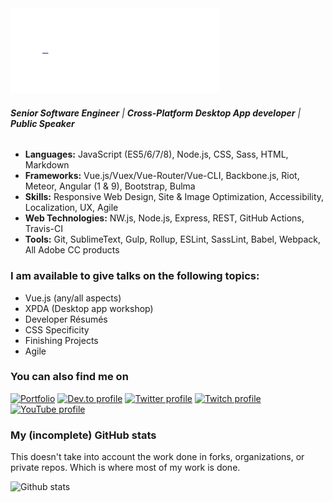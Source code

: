 <img src="https://raw.githubusercontent.com/TheJaredWilcurt/TheJaredWilcurt/master/tjw-logo.gif" alt="The Jared Wilcurt logo" width="334">

###### ***Senior Software Engineer*** | ***Cross-Platform Desktop App developer*** | ***Public Speaker***

* **Languages:** JavaScript (ES5/6/7/8), Node.js, CSS, Sass, HTML, Markdown
* **Frameworks:** Vue.js/Vuex/Vue-Router/Vue-CLI, Backbone.js, Riot, Meteor, Angular (1 & 9), Bootstrap, Bulma
* **Skills:** Responsive Web Design, Site & Image Optimization, Accessibility, Localization, UX, Agile
* **Web Technologies:** NW.js, Node.js, Express, REST, GitHub Actions, Travis-CI
* **Tools:** Git, SublimeText, Gulp, Rollup, ESLint, SassLint, Babel, Webpack, All Adobe CC products

### I am available to give talks on the following topics:

* Vue.js (any/all aspects)
* XPDA (Desktop app workshop)
* Developer Résumés
* CSS Specificity
* Finishing Projects
* Agile

### You can also find me on

[<img src='https://cdn.jsdelivr.net/npm/simple-icons@3.0.1/icons/vue-dot-js.svg' alt='Portfolio' height='40'>](https://TheJaredWilcurt.com)   [<img src='https://cdn.jsdelivr.net/npm/simple-icons@3.0.1/icons/dev-dot-to.svg' alt='Dev.to profile'  height='40'>](https://dev.to/TheJaredWilcurt)   [<img src='https://cdn.jsdelivr.net/npm/simple-icons@3.0.1/icons/twitter.svg'    alt='Twitter profile' height='40'>](https://twitter.com/@TheJaredWilcurt)   [<img src='https://cdn.jsdelivr.net/npm/simple-icons@3.0.1/icons/twitch.svg'     alt='Twitch profile'  height='40'>](https://twitch.com/TheJaredWilcurt)   [<img src='https://cdn.jsdelivr.net/npm/simple-icons@3.0.1/icons/youtube.svg'    alt='YouTube profile' height='40'>](https://youtube.com/TheJaredWilcurt)

### My (incomplete) GitHub stats

This doesn't take into account the work done in forks, organizations, or private repos. Which is where most of my work is done.

![Github stats](https://github-readme-stats.vercel.app/api?username=TheJaredWilcurt&show_icons=true)
